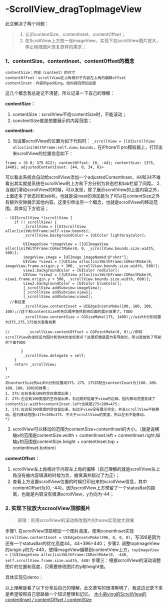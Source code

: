 # -ScrollView_dragTopImageView
此文解决了两个问题：
>1. 认识contentSize、contentInset、contentOffset；
>2. 在ScrollView上方放一张imageView，实现下拉scrollView图片放大，停止拖拽图片恢复原样的需求；

### 1、contentSize、contentInset、contentOffset的概念

```
contentSize：内容（content）的尺寸
contentOffset：scrollView左上角相对于内容左上角的偏移offset
contentInset：内容的padding，给内容四周加边距

```
这几个概念我总是记不清楚，所以记录一下自己的理解：

**contentSize：**

1. contentSize：scrollView不给contentSize时，不能滚动；
2. conctentSize就是想要展示的内容范围；

**contentInset:**

1. 当设置scrollView的位置为如下代码时：
`_scrollView = [[UIScrollView alloc]initWithFrame:self.view.bounds`，在iPhone11 pro模拟器上，打印出来scrollView的位置信息如下：
```
frame = (0 0; 375 812); contentOffset: {0, -44}; contentSize: {375, 1440}; adjustedContentInset: {44, 0, 34, 0}>
```
可以看出系统会自动给scrollView添加一个adjustedContentInset，44和34不难看出其实就是系统在scrollView的上方和下方分别为状态栏和tab栏留了间距。
2. 当我们滑动scrollView的时候，可以发现，除了展示scrollView的上面内容之外，上面还多了状态栏和tab栏。也就是说inset的添加是为了可以在contentSize之外有额外空隙展示其他内容。这里引申出另一个概念，也就是scrollView的移动范围。具体见下方验证；

```
- (UIScrollView *)scrollView {
    if (!_scrollView) {
        _scrollView = [[UIScrollView alloc]initWithFrame:self.view.bounds];
        _scrollView.backgroundColor = [UIColor lightGrayColor];
        
        UIImageView *imageView = [[UIImageView alloc]initWithFrame:CGRectMake(0, 0, _scrollView.bounds.size.width, 300)];
        imageView.image = [UIImage imageNamed:@"shot"];
        UIView *view1 = [[UIView alloc]initWithFrame:CGRectMake(0, imageView.frame.origin.y + 300, _scrollView.bounds.size.width, 500)];
        view1.backgroundColor = [UIColor redColor];
        UIView *view2 = [[UIView alloc]initWithFrame:CGRectMake(0, view1.frame.origin.y + 500, _scrollView.bounds.size.width, 600)];
        view2.backgroundColor = [UIColor blueColor];
        [_scrollView addSubview:imageView];
        [_scrollView addSubview:view1];
        [_scrollView addSubview:view2];
  //看这里      
        _scrollView.contentInset = UIEdgeInsetsMake(100, 100, 100, 100);//这个和contentSize的先后顺序竟然影响后面的展示效果了。TODO
        _scrollView.contentSize = CGSizeMake(175, 1400);//width分别设置为375,275,175依次查看效果
        
//        _scrollView.contentOffset = CGPointMake(0, 0);//即将scrollView的坐标设为图片和色块的坐标原点？这里好像是因为有导航栏，所以就放到了导航栏下面TODO
      
       }
        _scrollView.delegate = self;
    }
    return _scrollView;
}

/*
将contentSize的width分别设置成375、275、175并配合contentInset为{100，100，100，100，100}的效果；
1. 375:左右各有100的空白宽度出来；
2. 275:左边有100宽度的空白留出来，右边刚好贴着子view的边缘。因为移动范围变成了contentSiz.width+contentInset.left也就是275+200=475；
3. 175:左边有100宽度的空白留出来，右边子view没有展示完全，并且scrollView不能移动。因为移动范围=175+200=375，不大于scrollView的宽度，所以左右不能移动。
*/
```

3. scrollView可以移动的范围为contentSize+contentInset的大小。（就是说横轴x的范围是contentSize.width + contentInset.left + contentInset.right;纵轴y的范围是contentSize.height + contentInset.top + contentInset.bottom） 

**contentOffset：**

1. scrollView左上角相对于内容左上角的偏移（自己理解的就是scrollView左上角没有被内容填满的时候为负，被填满并超过了为正）；
2. 查看上方设置scrollView位置的时候打印出来的scrollView信息，其中contentOffset为{0, -44}。因为scrollView上方预留了一个statusBar的距离，也就是内容没有填满scrollView，y方向为-44；


### 2. 实现下拉放大scroolView顶部图片
> 原理：利用scrollView的滚动修改图片的frame实现放大效果

步骤1. 在scrollView顶部增加一个图片高度，使用conentInset实现`scrollView.contentInset = UIEdgeInsetsMake(396, 0, 0, 0)`，写396是因为还有一个statusBar的优化高度44，44+396=440；
步骤2. 调整topImageView的origin.y的为-440，使得imageView偏移到contentView上方，`topImageView = [[UIImageView alloc]initWithFrame:CGRectMake(0, -440, self.scrollView.frame.size.width, 440)`
步骤三：根据scrollView的滚动调整图片的位置和高度，只需要修改图片的y和height值。

具体实现见demo：

以上理解是看了以下分享后自己的理解，此文章写的很清晰明了，我这边记录下来是希望按照自己思路做一个知识整理和记忆。
[木小易ying的ScrollView的contentInset / contentOffset / contentSize](https://www.jianshu.com/p/f0eeef56f391)
